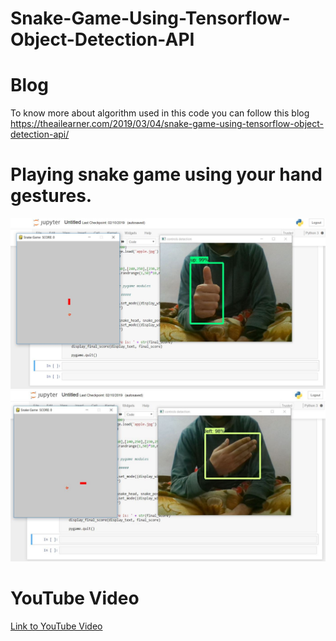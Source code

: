 # Snake-Game-Using-Tensorflow-Object-Detection-API


# Blog

To know more about algorithm used in this code you can follow this blog https://theailearner.com/2019/03/04/snake-game-using-tensorflow-object-detection-api/


# Playing snake game using your hand gestures.

<img src="https://raw.githubusercontent.com/TheAILearner/Snake-Game-Using-Tensorflow-Object-Detection-API/master/outputs/up%20snake.JPG" alt="Game Image" style="max-width:100%;">

<img src="https://raw.githubusercontent.com/TheAILearner/Snake-Game-Using-Tensorflow-Object-Detection-API/master/outputs/left%20snake.JPG" alt="Game Image" style="max-width:100%;">

# YouTube Video

[Link to YouTube Video](https://www.youtube.com/watch?v=6FGVFYaz_S0)



